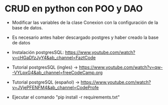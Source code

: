 # CRUD en python con POO y DAO

- Modificar las variables de la clase Conexion con la configuración de la base de datos.

- Es necesario antes haber descargado postgres y haber creado la base de datos

- Instalación postgresSQL: https://www.youtube.com/watch?v=cHGaDfzJyY4&ab_channel=FaztCode
- Tutorial postgresSQL (ingles) -> https://www.youtube.com/watch?v=qw--VYLpxG4&ab_channel=freeCodeCamp.org 
- Tutorial postgreSQL (español) -> https://www.youtube.com/watch?v=JVjePFENFM4&ab_channel=CodeProfe

- Ejecutar el comando "pip install -r requirements.txt"
